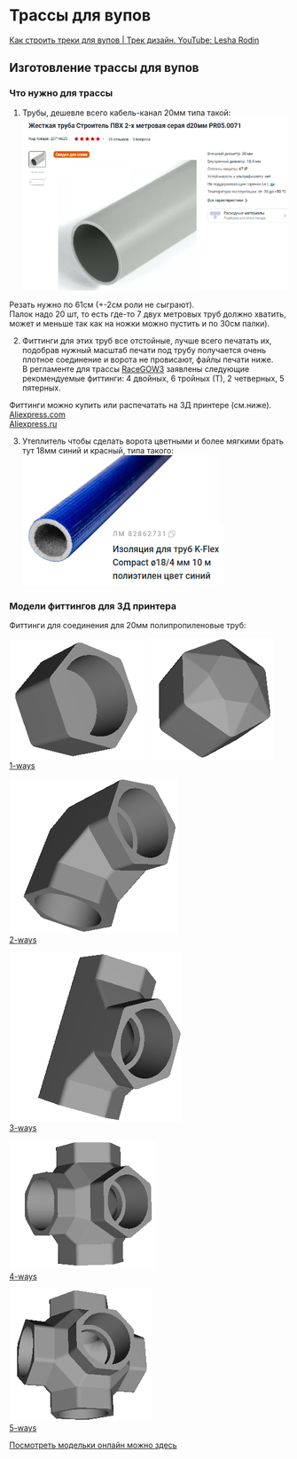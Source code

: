 # Трассы для вупов

[Как строить треки для вупов | Трек дизайн. YouTube: Lesha Rodin](https://www.youtube.com/watch?v=_VQrCARckbo)

## Изготовление трассы для вупов

### Что нужно для трассы
1. Трубы, дешевле всего кабель-канал 20мм типа такой:  
![](plastic_pipe.png)  

Резать нужно по 61см (+-2см роли не сыграют).  
Палок надо 20 шт, то есть где-то 7 двух метровых труб должно хватить, может и меньше так как на ножки можно пустить и по 30см палки).  

2. Фиттинги для этих труб все отстойные, лучше всего печатать их, подобрав нужный масштаб печати под трубу получается очень плотное соединение и ворота не провисают, файлы печати ниже.  
В регламенте для трассы [RaceGOW3](./../30_Gonki_ili_sorevnovaniya/RaceGOW.md) заявлены следующие рекомендуемые фиттинги: 4 двойных, 6 тройных (Т), 2 четверных, 5 пятерных.  

Фиттинги можно купить или распечатать на 3Д принтере (см.ниже).  
[Aliexpress.com](https://vi.aliexpress.com/item/1005004895883005.html)  
[Aliexpress.ru](https://aliexpress.ru/item/1005004895883005.html)  

 
3. Утеплитель чтобы сделать ворота цветными и более мягкими брать тут 18мм синий и красный, типа такого:  
![](Soft_Isolation.png)

### Модели фиттингов для 3Д принтера
Фиттинги для соединения для 20мм полипропиленовые труб: 
 
![](fit_1-way1.png)
![](fit_1-way2.png)  
[1-ways](1-ways_fitting.stl)  

![](fit_2-way1.png)  
[2-ways](2-ways_fitting.stl)  

![](fit_3-way1.png)  
[3-ways](3-ways_fitting.stl)  

![](fit_4-way1.png)  
[4-ways](4-ways_fitting.stl)  

![](fit_5-way1.png)  
[5-ways](5-ways_fitting.stl)  


[Посмотреть модельки онлайн можно здесь](https://www.viewstl.com/)



